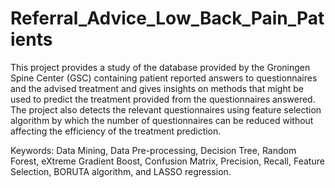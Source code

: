 # Referral_Advice_Low_Back_Pain_Patients

This project provides a study of the database provided by the Groningen Spine Center (GSC) containing patient reported answers to questionnaires and the advised treatment and gives insights on methods that might be used to predict the treatment provided from the questionnaires answered. The project also detects the relevant questionnaires using feature selection algorithm by which the number of questionnaires can be reduced without affecting the efficiency of the treatment prediction.

Keywords: Data Mining, Data Pre-processing, Decision Tree, Random Forest, eXtreme Gradient Boost, Confusion Matrix, Precision, Recall, Feature Selection, BORUTA algorithm, and LASSO regression.
